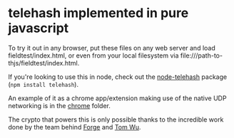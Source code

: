 telehash implemented in pure javascript
=======================================

To try it out in any browser, put these files on any web server and load fieldtest/index.html, or even from your local filesystem via file:///path-to-thjs/fieldtest/index.html.

If you're looking to use this in node, check out the [node-telehash](https://github.com/telehash/node-telehash) package (`npm install telehash`).

An example of it as a chrome app/extension making use of the native UDP networking is in the [chrome](chrome) folder.

The crypto that powers this is only possible thanks to the incredible work done by the team behind [Forge](https://github.com/digitalbazaar/forge) and [Tom Wu](http://www-cs-students.stanford.edu/~tjw/).
